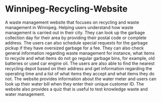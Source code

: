 # Winnipeg-Recycling-Website

A waste management website that focuses on recycling and waste management in Winnipeg. Helping users understand how waste management is carried out in their city. They can look up the garbage collection day for their area by providing their postal code or complete address. The users can also schedule special requests for the garbage pickup if they have oversized garbage for a fee. They can also check general information regarding waste management for instance, what items to recycle and what items do not go regular garbage bins, for example, old batteries or used car engine oil. The users are also able to find the nearest recycling depot based on their address and get information regarding the operating time and a list of what items they accept and what items they do not. The website provides information about the water meter and users can look up their water bill when they enter their unique customer ID. The website also provides a quiz that is useful to test knowledge waste and water management.
